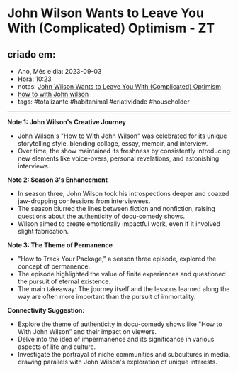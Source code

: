# John Wilson Wants to Leave You With (Complicated) Optimism - ZT

## criado em: 
-  Ano, Mês e dia: 2023-09-03
- Hora: 10:23
- notas: [John Wilson Wants to Leave You With (Complicated) Optimism](John%20Wilson%20Wants%20to%20Leave%20You%20With%20(Complicated)%20Optimism)
- [how to with John wilson](how%20to%20with%20John%20wilson)
- tags: #totalizante #habitanimal #criatividade #householder 
---
**Note 1: John Wilson's Creative Journey**
- John Wilson's "How to With John Wilson" was celebrated for its unique storytelling style, blending collage, essay, memoir, and interview.
- Over time, the show maintained its freshness by consistently introducing new elements like voice-overs, personal revelations, and astonishing interviews.

**Note 2: Season 3's Enhancement**
- In season three, John Wilson took his introspections deeper and coaxed jaw-dropping confessions from interviewees.
- The season blurred the lines between fiction and nonfiction, raising questions about the authenticity of docu-comedy shows.
- Wilson aimed to create emotionally impactful work, even if it involved slight fabrication.

**Note 3: The Theme of Permanence**
- "How to Track Your Package," a season three episode, explored the concept of permanence.
- The episode highlighted the value of finite experiences and questioned the pursuit of eternal existence.
- The main takeaway: The journey itself and the lessons learned along the way are often more important than the pursuit of immortality.

**Connectivity Suggestion:**
- Explore the theme of authenticity in docu-comedy shows like "How to With John Wilson" and their impact on viewers.
- Delve into the idea of impermanence and its significance in various aspects of life and culture.
- Investigate the portrayal of niche communities and subcultures in media, drawing parallels with John Wilson's exploration of unique interests.